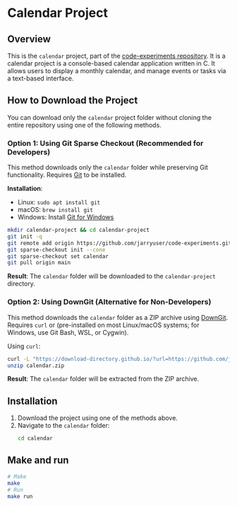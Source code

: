 # Calendar Project

## Overview
This is the `calendar` project, part of the [code-experiments repository](https://github.com/jarryuser/code-experiments). It is a calendar project is a console-based calendar application written in C. It allows users to display a monthly calendar, and manage events or tasks via a text-based interface.

## How to Download the Project
You can download only the `calendar` project folder without cloning the entire repository using one of the following methods.

### Option 1: Using Git Sparse Checkout (Recommended for Developers)
This method downloads only the `calendar` folder while preserving Git functionality. Requires [Git](https://git-scm.com/) to be installed.

**Installation**:
- Linux: `sudo apt install git`
- macOS: `brew install git`
- Windows: Install [Git for Windows](https://git-scm.com/download/win)

```bash
mkdir calendar-project && cd calendar-project
git init -q
git remote add origin https://github.com/jarryuser/code-experiments.git
git sparse-checkout init --cone
git sparse-checkout set calendar
git pull origin main
```


**Result**: The `calendar` folder will be downloaded to the `calendar-project` directory.

### Option 2: Using DownGit (Alternative for Non-Developers)
This method downloads the `calendar` folder as a ZIP archive using [DownGit](https://minhask.github.io/DownGit/). Requires `curl` or (pre-installed on most Linux/macOS systems; for Windows, use Git Bash, WSL, or Cygwin).

Using `curl`:
```bash
curl -L "https://download-directory.github.io/?url=https://github.com/jarryuser/code-experiments/tree/main/calendar" -o calendar.zip
unzip calendar.zip
```



**Result**: The `calendar` folder will be extracted from the ZIP archive.

## Installation
1. Download the project using one of the methods above.
2. Navigate to the `calendar` folder:
   ```bash
   cd calendar
   ```
## Make and run
```bash
# Make
make
# Run
make run
```
